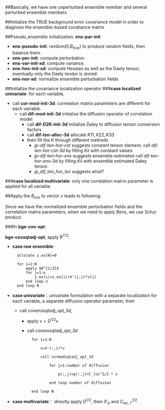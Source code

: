 ##Basically, we have one unperturbed ensemble member and several perturbed ensemble members

##Initialize the TRUE background error covariance model in order to diagnose the ensemble-based covatiance matrix


##Pseudo_ensemble initialization: **ens-par-init**  
* **ens-pseudo-init**: random(0,$B_{true}$) to  produce random fields, then balance them.
* **ens-per-init**: compute perturbation
* **ens-var-init-xd**: compute variance.
* **ens-hes-init-xd**: compute Hessian as well as the Daely tensor, eventually only the Daely tendor is stored.
* **ens-nor-xd**: normalize ensemble perturbation fields

##Initialize the covariance localization operator
###**case localized univariate**: for each variable, 
* call **cor-mod-init-3d**: correlation matrix parameters are different for each variable.
    * call **dif-mod-init-3d** initialize the diffusion operator of correlation model  
        * call **dif-D2K-init-3d** Initialize Daley to diffusion tensor conversion factors
        * call **dif-ten-alloc-3d** allocate $K11,K22,K33$
        * then fill the $K$ through different methods
            * *jp-dif-ten-hor-cst* suggests constant tensor element, call *dif-ten-hor-cst-3d* by filling $Kii$ with constant values
            * *jp-dif-ten-hor-ens* suggests ensemble-estimated call *dif-ten-hor-ens-3d* by filling $Kii$ with ensemble estimated Daley tensor.
            * *jp_dif_ten_hor_loc* suggests what?
            
###**case localized multivariate**: only one correlation matrix parameter is applied for all variable.

##Apply the $B_{ens}$ to vector $v$ leads to following:

Since we have the normalized ensemble perturbation fields and the correlation matrix parameters, when we need to apply Bens, we use Schur product. 

###In **bge-cov-opt**: 

**bge-covsqtadj-opt**, apply $B^{T/2}$:

* **case raw ensemble**:  

        allocate z_ex(N)=0
            
        for i=1:N
            apply $D^{1/2}$
            for j=1:n
                z_ex(i)=z_ex(i)+X'(j,i)*v(i)       
            end loop n
        end loop N
    
* **case univariate**：univariate formulation with a separate localization for each variable, a separate diffusion operator parameter, then
 
    * call *covenssqtadj\_opt\_3d*,
        * apply $v=D^{1/2}v$
        * call  *corenssqtadj\_opt\_3d*
            
                for i=1:N
                    
                    v=X'(:,i)*v
                
                    call cormodsqtadj_opt_3d
                                        
                        for j=1:number of diffusion
                        
                            p(:,j)=p(:,j)+C_loc^1/2 * v
                        
                        end loop number of diffusion
                    
                end loop N
            
            

* **case multivariate**： directly apply $D^{1/2}$, then $X'_b$ and $C_{loc,T}^{1/2}$.